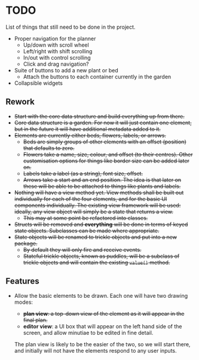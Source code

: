 # TODO

List of things that still need to be done in the project.

- Proper navigation for the planner
    - Up/down with scroll wheel
    - Left/right with shift scrolling
    - In/out with control scrolling
    - Click and drag navigation?
- Suite of buttons to add a new plant or bed
    - Attach the buttons to each container currently in the garden
- Collapsible widgets

## Rework

-   ~~Start with the core data structure and build everything up from there.~~
-   ~~Core data structure is a garden.
    For now it will just contain one element, but in the future it will have additional metadata added to it.~~
-   ~~Elements are currently either beds, flowers, labels, or arrows.~~
    -   ~~Beds are simply groups of other elements with an offset (position) that defaults to zero.~~
    -   ~~Flowers take a name, size, colour, and offset (to their centres).
        Other customisation options for things like border size can be added later on.~~
    -   ~~Labels take a label (as a string), font size, offset.~~
    -   ~~Arrows take a start and an end position.
        The idea is that later on these will be able to be attached to things like plants and labels.~~
-   ~~Nothing will have a view method yet.
    View methods shall be built out individually for each of the four elements, and for the basic UI components individually.
    The existing view framework will be used: ideally, any view object will simply be a state that returns a view.~~
    -   ~~This may at some point be refactored into classes.~~
-   ~~Structs will be removed and **everything** will be done in terms of keyed state objects.
    Subclasses can be made where appropriate.~~
-   ~~State objects will be renamed to trickle objects and put into a new package.~~
    -   ~~By default they will only fire and receive events.~~
    -   ~~Stateful trickle objects, known as puddles, will be a subclass of trickle objects and will contain the existing `value()` method.~~

## Features

-   Allow the basic elements to be drawn.
    Each one will have two drawing modes:
    -   ~~**plan view**: a top-down view of the element as it will appear in the final plan.~~
    -   **editor view**: a UI box that will appear on the left hand side of the screen, and allow minutiae to be edited in fine detail.

    The plan view is likely to be the easier of the two, so we will start there, and initially will not have the elements respond to any user inputs.
